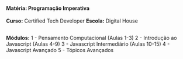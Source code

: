 #### **Matéria:** Programação Imperativa

**Curso:** Certified Tech Developer
**Escola:** Digital House

##

**Módulos:**
1 - Pensamento Computacional (Aulas 1-3)
2 - Introdução ao Javascript (Aulas 4-9)
3 - Javascript Intermediário (Aulas 10-15)
4 - Javascript Avançado
5 - Tópicos Avançados